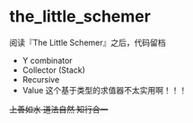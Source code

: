 # the_little_schemer
阅读『The Little Schemer』之后，代码留档

* Y combinator
* Collector (Stack)
* Recursive
* Value 这个基于类型的求值器不太实用啊！！！

~~上善如水 道法自然 知行合一~~
